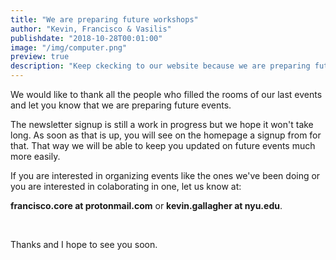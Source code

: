 ```yaml
---
title: "We are preparing future workshops"
author: "Kevin, Francisco & Vasilis"
publishdate: "2018-10-28T00:01:00"
image: "/img/computer.png"
preview: true
description: "Keep ckecking to our website because we are preparing future workshops. If you would be interested in hosting or helping with one, let us know. For contacts click on 'read more'"
---
```


We would like to thank all the people who filled the rooms of our last events and let you know that we are preparing future events.

The newsletter signup is still a work in progress but we hope it won't take long. As soon as that is up, you will see on the homepage a signup from for that. That way we will be able to keep you updated on future events much more easily.

If you are interested in organizing events like the ones we've been doing or you are interested in colaborating in one, let us know at:

**francisco.core at protonmail.com** or **kevin.gallagher at nyu.edu**.

 

Thanks and I hope to see you soon.
